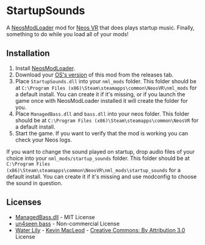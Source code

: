 # StartupSounds 

A [NeosModLoader](https://github.com/zkxs/NeosModLoader) mod for [Neos VR](https://neos.com/) that does plays startup music. Finally, something to do while you load all of your mods!

## Installation
1. Install [NeosModLoader](https://github.com/zkxs/NeosModLoader).
1. Download your [OS's version](https://github.com/dfgHiatus/StartupSounds/releases/latest) of this mod from the releases tab.
1. Place `StartupSounds.dll` into your `nml_mods` folder. This folder should be at `C:\Program Files (x86)\Steam\steamapps\common\NeosVR\nml_mods` for a default install. You can create it if it's missing, or if you launch the game once with NeosModLoader installed it will create the folder for you.
1. Place `ManagedBass.dll` and `bass.dll` into your neos folder. This folder should be at `C:\Program Files (x86)\Steam\steamapps\common\NeosVR` for a default install.
1. Start the game. If you want to verify that the mod is working you can check your Neos logs.

If you want to change the sound played on startup, drop audio files of your choice into your `nml_mods/startup_sounds` folder. This folder should be at `C:\Program Files (x86)\Steam\steamapps\common\NeosVR\nml_mods\startup_sounds` for a default install. You can create it if it's missing and use modconfig to choose the sound in question.

## Licenses
- [ManagedBass.dll](https://github.com/ManagedBass/ManagedBass) - MIT License
- [un4seen bass](http://www.un4seen.com/) - Non-commercial License
- [Water Lily](https://www.youtube.com/watch?v=kPiCIrrH3xM&list=PLx53r85FKaLyGUec4f9LJUXuCfrFRUV15&index=69)  - [Kevin MacLeod](incompetech.com) - [Creative Commons: By Attribution 3.0](http://creativecommons.org/licenses/by/3.0/) License
